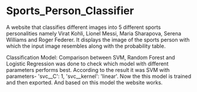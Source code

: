 # Sports_Person_Classifier
A website that classifies different images into 5 different sports personalities namely Virat Kohli, Lionel Messi, Maria Sharapova, Serena Williams and Roger Federer. It displays the image of the sports person with which the input image resembles along with the probability table.

Classification Model: Comparison between SVM, Random Forest and Logistic Regression was done to check which model with different parameters performs best.
According to the result it was SVM with parameters- 'svc__C': 1, 'svc__kernel': 'linear'.
Now the this model is trained and then exported. And based on this model the website works.
